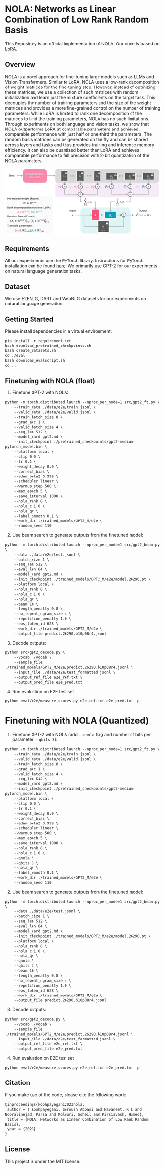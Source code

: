 # NOLA: Networks as Linear Combination of Low Rank Random Basis

This Repository is an official implementation of NOLA.
Our code is based on [LoRA](https://github.com/microsoft/LoRA/tree/main). 

## Overview

NOLA is a novel approach for fine-tuning large models such as LLMs and Vision Transformers. Similar to LoRA, NOLA uses a low-rank decomposition of weight matrices for the fine-tuning step. However, instead of optmizing these matrices, we use a collection of such matrices with random initialization and learn just the mixture coefficients on the target task. This decouples the number of training parameters and the size of the weight matrices and provides a more fine-grained control on the number of training parameters. While LoRA is limited to rank one decomposition of the matrices to limit the training parameters, NOLA has no such limitations. Through experiments on both language and vision tasks, we show that NOLA outperforms LoRA at comparable parameters and achieves comparable performance with just half or one-third the parameters. The random basis matrices can be generated on the fly and can be shared across layers and tasks and thus provides training and inference memory efficiency. It can also be quantized better than LoRA and achieves comparable performance to full precision with 2-bit quantization of the NOLA parameters.

![](nola_teaser_2-1.png)

## Requirements

All our experiments use the PyTorch library. Instructions for PyTorch installation can be found [here](https://pytorch.org/). We primarily use GPT-2 for our experiments on natural language generation tasks.

## Dataset

We use E2ENLG, DART and WebNLG datasets for our experiments on natural language generation. 

## Getting Started 
Please install dependencies in a virtual environment: 
 
 ```
 pip install -r requirement.txt
 bash download_pretrained_checkpoints.sh
 bash create_datasets.sh
 cd ./eval
 bash download_evalscript.sh
 cd ..
 ```

## Finetuning with NOLA (float)

1. Finetune GPT-2 with NOLA: 
```
python -m torch.distributed.launch --nproc_per_node=1 src/gpt2_ft.py \
    --train_data ./data/e2e/train.jsonl \
    --valid_data ./data/e2e/valid.jsonl \
    --train_batch_size 8 \
    --grad_acc 1 \
    --valid_batch_size 4 \
    --seq_len 512 \
    --model_card gpt2.md \
    --init_checkpoint ./pretrained_checkpoints/gpt2-medium-pytorch_model.bin \
    --platform local \
    --clip 0.0 \
    --lr 0.1 \
    --weight_decay 0.0 \
    --correct_bias \
    --adam_beta2 0.999 \
    --scheduler linear \
    --warmup_step 500 \
    --max_epoch 5 \
    --save_interval 1000 \
    --nola_rank 8 \
    --nola_c 1.0 \
    --nola_qv \
    --label_smooth 0.1 \
    --work_dir ./trained_models/GPT2_M/e2e \
    --random_seed 110
```

2. Use beam search to generate outputs from the finetuned model:
```
python -m torch.distributed.launch --nproc_per_node=1 src/gpt2_beam.py \
    --data ./data/e2e/test.jsonl \
    --batch_size 1 \
    --seq_len 512 \
    --eval_len 64 \
    --model_card gpt2.md \
    --init_checkpoint ./trained_models/GPT2_M/e2e/model.26290.pt \
    --platform local \
    --nola_rank 8 \
    --nola_c 1.0 \
    --nola_qv \
    --beam 10 \
    --length_penalty 0.8 \
    --no_repeat_ngram_size 4 \
    --repetition_penalty 1.0 \
    --eos_token_id 628 \
    --work_dir ./trained_models/GPT2_M/e2e \
    --output_file predict.26290.b10p08r4.jsonl
```

3. Decode outputs:
```
python src/gpt2_decode.py \
    --vocab ./vocab \
    --sample_file ./trained_models/GPT2_M/e2e/predict.26290.b10p08r4.jsonl \
    --input_file ./data/e2e/test_formatted.jsonl \
    --output_ref_file e2e_ref.txt \
    --output_pred_file e2e_pred.txt
```

4. Run evaluation on E2E test set

```
python eval/e2e/measure_scores.py e2e_ref.txt e2e_pred.txt -p
```

# Finetuning with NOLA (Quantized)

1. Finetune GPT-2 with NOLA (add `--qnola` flag and number of bits per parameter `--qbits 3`): 
```
python -m torch.distributed.launch --nproc_per_node=1 src/gpt2_ft.py \
    --train_data ./data/e2e/train.jsonl \
    --valid_data ./data/e2e/valid.jsonl \
    --train_batch_size 8 \
    --grad_acc 1 \
    --valid_batch_size 4 \
    --seq_len 512 \
    --model_card gpt2.md \
    --init_checkpoint ./pretrained_checkpoints/gpt2-medium-pytorch_model.bin \
    --platform local \
    --clip 0.0 \
    --lr 0.1 \
    --weight_decay 0.0 \
    --correct_bias \
    --adam_beta2 0.999 \
    --scheduler linear \
    --warmup_step 500 \
    --max_epoch 5 \
    --save_interval 1000 \
    --nola_rank 8 \
    --nola_c 1.0 \
    --qnola \
    --qbits 3 \
    --nola_qv \
    --label_smooth 0.1 \
    --work_dir ./trained_models/GPT2_M/e2e \
    --random_seed 110
```

2. Use beam search to generate outputs from the finetuned model:
```
python -m torch.distributed.launch --nproc_per_node=1 src/gpt2_beam.py \
    --data ./data/e2e/test.jsonl \
    --batch_size 1 \
    --seq_len 512 \
    --eval_len 64 \
    --model_card gpt2.md \
    --init_checkpoint ./trained_models/GPT2_M/e2e/model.26290.pt \
    --platform local \
    --nola_rank 8 \
    --nola_c 1.0 \
    --nola_qv \
    --qnola \
    --qbits 3 \
    --beam 10 \
    --length_penalty 0.8 \
    --no_repeat_ngram_size 4 \
    --repetition_penalty 1.0 \
    --eos_token_id 628 \
    --work_dir ./trained_models/GPT2_M/e2e \
    --output_file predict.26290.b10p08r4.jsonl
```

3. Decode outputs:
```
python src/gpt2_decode.py \
    --vocab ./vocab \
    --sample_file ./trained_models/GPT2_M/e2e/predict.26290.b10p08r4.jsonl \
    --input_file ./data/e2e/test_formatted.jsonl \
    --output_ref_file e2e_ref.txt \
    --output_pred_file e2e_pred.txt
```

4. Run evaluation on E2E test set

```
python eval/e2e/measure_scores.py e2e_ref.txt e2e_pred.txt -p
```




## Citation

If you make use of the code, please cite the following work:
```
@inproceedings{koohpayegani2023nola,
 author = { Koohpayegani, Soroush Abbasi and Navaneet, K L and Nooralinejad, Parsa and Kolouri, Soheil and Pirsiavash, Hamed},
 title = {NOLA: Networks as Linear Combination of Low Rank Random Basis},
 year = {2023}
}
```

## License

This project is under the MIT license.
